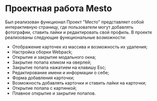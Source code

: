 # Проектная работа Mesto
Был реализован функционал 
Проект "Место" представляет собой интерактивную страницу, где пользователи могут добавлять фотографии, ставить лайки и редактировать свой профиль. В проекте реализованы следующие функциональные возможности:
- Отображение карточек из массива и возможность их удаления;
- Настройка сборки Webpack;
- Открытие и закрытие модального окна;
- Закрытие попапа кликом на оверлей;
- Закрытие попапа нажатием на клавишу Esc;
- Редактирование имени и информации о себе;
- Форма добавления карточки;
- Возможность добавлять карточки и ставить лайки на карточки;
- Открытие попапа с картинкой;
- Плавное открытие и закрытие попапов.
